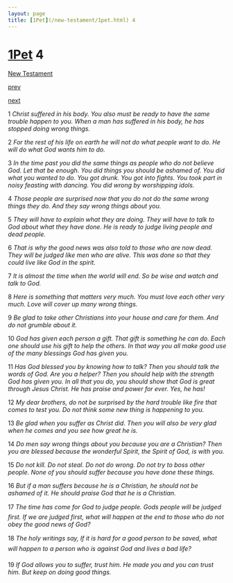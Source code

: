```yaml
---
layout: page
title: [1Pet](/new-testament/1pet.html) 4
---
```


# [1Pet](/new-testament/1pet.html) 4

[New Testament](/new-testament.html)


[prev](/new-testament/1pet/1pet-3.html)


[next](/new-testament/1pet/1pet-5.html)

1 _Christ suffered in his body. You also must be ready to have the same trouble happen to you. When a man has suffered in his body, he has stopped doing wrong things._

2 _For the rest of his life on earth he will not do what people want to do. He will do what God wants him to do._

3 _In the time past you did the same things as people who do not believe God. Let that be enough. You did things you should be ashamed of. You did what you wanted to do. You got drunk. You got into fights. You took part in noisy feasting with dancing. You did wrong by worshipping idols._

4 _Those people are surprised now that you do not do the same wrong things they do. And they say wrong things about you._

5 _They will have to explain what they are doing. They will have to talk to God about what they have done. He is ready to judge living people and dead people._

6 _That is why the good news was also told to those who are now dead. They will be judged like men who are alive. This was done so that they could live like God in the spirit._

7 _It is almost the time when the world will end. So be wise and watch and talk to God._

8 _Here is something that matters very much. You must love each other very much. Love will cover up many wrong things._

9 _Be glad to take other Christians into your house and care for them. And do not grumble about it._

10 _God has given each person a gift. That gift is something he can do. Each one should use his gift to help the others. In that way you all make good use of the many blessings God has given you._

11 _Has God blessed you by knowing how to talk? Then you should talk the words of God.  Are you a helper? Then you should help with the strength God has given you. In all that you do, you should show that God is great through Jesus Christ. He has praise and power for ever. Yes, he has!_

12 _My dear brothers, do not be surprised by the hard trouble like fire that comes to test you.  Do not think some new thing is happening to you._

13 _Be glad when you suffer as Christ did. Then you will also be very glad when he comes and you see how great he is._

14 _Do men say wrong things about you because you are a Christian? Then you are blessed because the wonderful Spirit, the Spirit of God, is with you._

15 _Do not kill. Do not steal. Do not do wrong. Do not try to boss other people. None of you should suffer because you have done these things._

16 _But if a man suffers because he is a Christian, he should not be ashamed of it. He should praise God that he is a Christian._

17 _The time has come for God to judge people. Gods people will be judged first. If we are judged first, what will happen at the end to those who do not obey the good news of God?_

18 _The holy writings say, If it is hard for a good person to be saved, what will happen to a person who is against God and lives a bad life?_

19 _If God allows you to suffer, trust him. He made you and you can trust him. But keep on doing good things._

